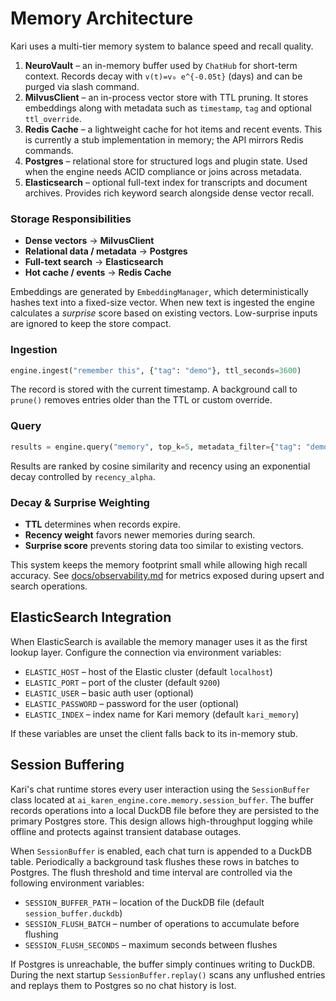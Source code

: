 # Memory Architecture


Kari uses a multi-tier memory system to balance speed and recall quality.

1. **NeuroVault** – an in-memory buffer used by `ChatHub` for short-term context. Records decay with `v(t)=v₀ e^{-0.05t}` (days) and can be purged via slash command.
2. **MilvusClient** – an in-process vector store with TTL pruning. It stores embeddings along with metadata such as `timestamp`, `tag` and optional `ttl_override`.
3. **Redis Cache** – a lightweight cache for hot items and recent events. This is currently a stub implementation in memory; the API mirrors Redis commands.
4. **Postgres** – relational store for structured logs and plugin state. Used when the engine needs ACID compliance or joins across metadata.
5. **Elasticsearch** – optional full-text index for transcripts and document archives. Provides rich keyword search alongside dense vector recall.

### Storage Responsibilities

- **Dense vectors** → **MilvusClient**
- **Relational data / metadata** → **Postgres**
- **Full-text search** → **Elasticsearch**
- **Hot cache / events** → **Redis Cache**
 

 
Embeddings are generated by `EmbeddingManager`, which deterministically hashes text into a fixed-size vector. When new text is ingested the engine calculates a _surprise_ score based on existing vectors. Low-surprise inputs are ignored to keep the store compact.

### Ingestion

```python
engine.ingest("remember this", {"tag": "demo"}, ttl_seconds=3600)
```

The record is stored with the current timestamp. A background call to `prune()` removes entries older than the TTL or custom override.

### Query

```python
results = engine.query("memory", top_k=5, metadata_filter={"tag": "demo"})
```

Results are ranked by cosine similarity and recency using an exponential decay controlled by `recency_alpha`.

### Decay & Surprise Weighting

- **TTL** determines when records expire.
- **Recency weight** favors newer memories during search.
- **Surprise score** prevents storing data too similar to existing vectors.

This system keeps the memory footprint small while allowing high recall accuracy. See [docs/observability.md](observability.md) for metrics exposed during upsert and search operations.

## ElasticSearch Integration

When ElasticSearch is available the memory manager uses it as the first lookup layer. Configure the connection via environment variables:

- `ELASTIC_HOST` – host of the Elastic cluster (default `localhost`)
- `ELASTIC_PORT` – port of the cluster (default `9200`)
- `ELASTIC_USER` – basic auth user (optional)
- `ELASTIC_PASSWORD` – password for the user (optional)
- `ELASTIC_INDEX` – index name for Kari memory (default `kari_memory`)

If these variables are unset the client falls back to its in-memory stub.

## Session Buffering

Kari's chat runtime stores every user interaction using the `SessionBuffer`
class located at `ai_karen_engine.core.memory.session_buffer`. The buffer
records operations into a local DuckDB file before they are persisted to the
primary Postgres store. This design allows high-throughput logging while
offline and protects against transient database outages.

When `SessionBuffer` is enabled, each chat turn is appended to a DuckDB table.
Periodically a background task flushes these rows in batches to Postgres. The
flush threshold and time interval are controlled via the following environment
variables:

- `SESSION_BUFFER_PATH` – location of the DuckDB file (default
  `session_buffer.duckdb`)
- `SESSION_FLUSH_BATCH` – number of operations to accumulate before flushing
- `SESSION_FLUSH_SECONDS` – maximum seconds between flushes

If Postgres is unreachable, the buffer simply continues writing to DuckDB.
During the next startup `SessionBuffer.replay()` scans any unflushed entries and
replays them to Postgres so no chat history is lost.

